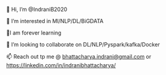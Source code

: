 👋 Hi, I’m @IndraniB2020

👀 I’m interested in Ml/NLP/DL/BiGDATA

🌱I am forever learning

💞️ I’m looking to collaborate on DL/NLP/Pyspark/kafka/Docker

📫 Reach out tp me @ bhattacharya.indrani@gmail.com or https://linkedin.com/in/indranibhattacharya/
